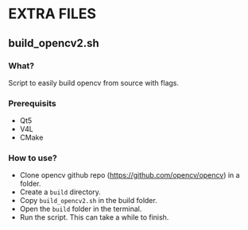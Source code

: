 # EXTRA FILES

## build_opencv2.sh

### What?
Script to easily build opencv from source with flags.

### Prerequisits
* Qt5
* V4L
* CMake

### How to use?
* Clone opencv github repo (https://github.com/opencv/opencv) in a folder.
* Create a `build` directory.
* Copy `build_opencv2.sh` in the build folder.
* Open the `build` folder in the terminal.
* Run the script. This can take a while to finish.